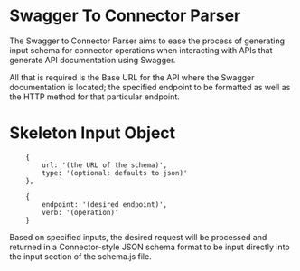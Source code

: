 # Swagger To Connector Parser

The Swagger to Connector Parser aims to ease the process of generating input schema for connector operations when interacting with APIs that generate API documentation using Swagger. 

All that is required is the Base URL for the API where the Swagger documentation is located; the specified endpoint to be formatted as well as the HTTP method for that particular endpoint.
 
# Skeleton Input Object
```
	{
		url: '(the URL of the schema)',
		type: '(optional: defaults to json)'
	},

	{
		endpoint: '(desired endpoint)',
		verb: '(operation)'
	}
```

Based on specified inputs, the desired request will be processed and returned in a Connector-style JSON schema format to be input directly into the input section of the schema.js file.